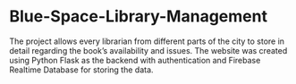 # Blue-Space-Library-Management
The project allows every librarian from different parts of the city to store in detail regarding the book’s availability and issues. The website was created using Python Flask as the backend with authentication and Firebase Realtime Database for storing the data.
